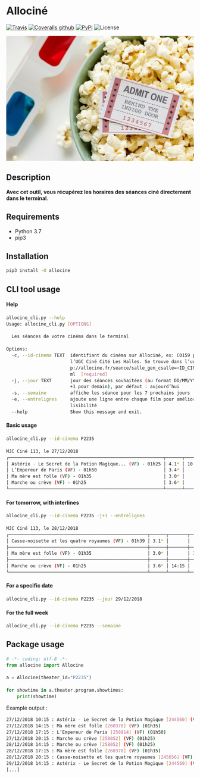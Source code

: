 # Allociné

[![Travis](https://img.shields.io/travis/tducret/allocine-python.svg)](https://travis-ci.org/tducret/allocine-python)
[![Coveralls github](https://img.shields.io/coveralls/github/tducret/allocine-python.svg)](https://coveralls.io/github/tducret/allocine-python)
[![PyPI](https://img.shields.io/pypi/v/allocine.svg)](https://pypi.org/project/allocine/)
![License](https://img.shields.io/github/license/tducret/allocine-python.svg)

![Cinéma](cinema.jpg)

## Description

**Avec cet outil, vous récupérez les horaires des séances ciné directement dans le terminal**.

## Requirements

- Python 3.7
- pip3

## Installation

```bash
pip3 install -U allocine
```
## CLI tool usage

#### Help

```bash
allocine_cli.py --help
Usage: allocine_cli.py [OPTIONS]

  Les séances de votre cinéma dans le terminal

Options:
  -c, --id-cinema TEXT  identifiant du cinéma sur Allociné, ex: C0159 pour
                        l’UGC Ciné Cité Les Halles. Se trouve dans l’url : htt
                        p://allocine.fr/seance/salle_gen_csalle=<ID_CINEMA>.ht
                        ml  [required]
  -j, --jour TEXT       jour des séances souhaitées (au format DD/MM/YYYY ou
                        +1 pour demain), par défaut : aujourd’hui
  -s, --semaine         affiche les séance pour les 7 prochains jours
  -e, --entrelignes     ajoute une ligne entre chaque film pour améliorer la
                        lisibilité
  --help                Show this message and exit.
```

#### Basic usage

```bash
allocine_cli.py --id-cinema P2235

MJC Ciné 113, le 27/12/2018
┌──────────────────────────────────────────────────────────┬──────┬───────┬───────┬───────┬───────┐
│ Astérix - Le Secret de la Potion Magique... (VF) - 01h25 │ 4.1* │ 10:15 │       │       │       │
│ L’Empereur de Paris (VF) - 01h50                         │ 3.4* │       │       │ 17:15 │       │
│ Ma mère est folle (VF) - 01h35                           │ 3.0* │       │ 14:15 │       │       │
│ Marche ou crève (VF) - 01h25                             │ 3.6* │       │       │       │ 20:15 │
└──────────────────────────────────────────────────────────┴──────┴───────┴───────┴───────┴───────┘
```

#### For tomorrow, with interlines

```bash
allocine_cli.py --id-cinema P2235 -j+1 --entrelignes

MJC Ciné 113, le 28/12/2018
┌────────────────────────────────────────────────────┬──────┬───────┬───────┬───────┐
│ Casse-noisette et les quatre royaumes (VF) - 01h39 │ 3.1* │       │       │ 20:15 │
├────────────────────────────────────────────────────┼──────┼───────┼───────┼───────┤
│ Ma mère est folle (VF) - 01h35                     │ 3.0* │       │ 17:15 │       │
├────────────────────────────────────────────────────┼──────┼───────┼───────┼───────┤
│ Marche ou crève (VF) - 01h25                       │ 3.6* │ 14:15 │       │       │
└────────────────────────────────────────────────────┴──────┴───────┴───────┴───────┘
```

#### For a specific date

```bash
allocine_cli.py --id-cinema P2235 --jour 29/12/2018
```

#### For the full week

```bash
allocine_cli.py --id-cinema P2235 --semaine
```

## Package usage

```python
# -*- coding: utf-8 -*-
from allocine import Allocine

a = Allocine(theater_id="P2235")

for showtime in a.theater.program.showtimes:
    print(showtime)
```

Example output :

```bash
27/12/2018 10:15 : Astérix - Le Secret de la Potion Magique [244560] (VF) (01h25)
27/12/2018 14:15 : Ma mère est folle [260370] (VF) (01h35)
27/12/2018 17:15 : L’Empereur de Paris [258914] (VF) (01h50)
27/12/2018 20:15 : Marche ou crève [258052] (VF) (01h25)
28/12/2018 14:15 : Marche ou crève [258052] (VF) (01h25)
28/12/2018 17:15 : Ma mère est folle [260370] (VF) (01h35)
28/12/2018 20:15 : Casse-noisette et les quatre royaumes [245656] (VF) (01h39)
29/12/2018 14:15 : Astérix - Le Secret de la Potion Magique [244560] (VF) (01h25)
[...]
```
